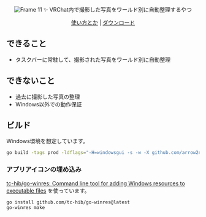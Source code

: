 <div align="center">

![Frame 11](https://github.com/user-attachments/assets/514d65e2-5926-42c8-a7a7-6c2771f55af0)
✨️ VRChat内で撮影した写真をワールド別に自動整理するやつ

<a href="https://github.com/arrow2nd/memento/wiki">使い方とか</a> | <a href="https://github.com/arrow2nd/memento/releases/latest">ダウンロード</a>

</div>


## できること

- タスクバーに常駐して、撮影された写真をワールド別に自動整理

## できないこと

- 過去に撮影した写真の整理
- Windows以外での動作保証

## ビルド

Windows環境を想定しています。

```sh
go build -tags prod -ldflags="-H=windowsgui -s -w -X github.com/arrow2nd/memento/app.appVersion=v.x.x.x" -o "dist/memento_v.x.x.x.exe"
```

### アプリアイコンの埋め込み

[tc-hib/go-winres: Command line tool for adding Windows resources to executable files](https://github.com/tc-hib/go-winres)
を使っています。

```sh
go install github.com/tc-hib/go-winres@latest
go-winres make
```
